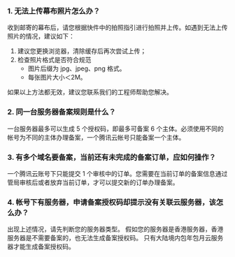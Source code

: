 ### 1. 无法上传幕布照片怎么办？
收到邮寄的幕布后，请您根据快件中的拍照指引进行拍照并上传。如遇到无法上传照片的情况，建议如下：
1. 建议您更换浏览器，清除缓存后再次尝试上传；
2. 检查照片格式是否符合规范
    - 图片后缀为 jpg、jpeg、png 格式。
    - 每张图片大小＜2M。

如果以上方法都无效，建议您联系我们的工程师帮助您解决。

### 2. 同一台服务器备案规则是什么？
一台服务器最多可以生成 5 个授权码，即最多可备案 6 个主体。必须使用不同的帐号为不同的主体办理备案，一个腾讯云帐号只能备案一个主体。

### 3. 有多个域名要备案，当前还有未完成的备案订单，应如何操作？
一个腾讯云账号下只能提交 1 个审核中的订单。您需要在当前订单的备案信息通过管局审核后或者放弃当前订单，才可以提交新的订单办理备案。

### 4. 帐号下有服务器，申请备案授权码却提示没有关联云服务器，该怎么办？
出现上述情况，请先判断您的服务器类型。
假如您的服务器是香港服务器，香港服务器是不需要备案的，也无法生成备案授权码。
只有大陆境内包年包月云服务器才能生成备案授权码。


